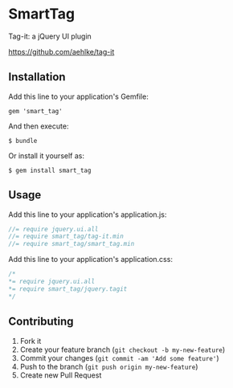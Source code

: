 # SmartTag

Tag-it: a jQuery UI plugin

https://github.com/aehlke/tag-it

## Installation

Add this line to your application's Gemfile:

    gem 'smart_tag'

And then execute:

    $ bundle

Or install it yourself as:

    $ gem install smart_tag

## Usage

Add this line to your application's application.js:
```js
//= require jquery.ui.all
//= require smart_tag/tag-it.min
//= require smart_tag/smart_tag.min
```

Add this line to your application's application.css:
```css
/*
*= require jquery.ui.all
*= require smart_tag/jquery.tagit
*/
```

## Contributing

1. Fork it
2. Create your feature branch (`git checkout -b my-new-feature`)
3. Commit your changes (`git commit -am 'Add some feature'`)
4. Push to the branch (`git push origin my-new-feature`)
5. Create new Pull Request
